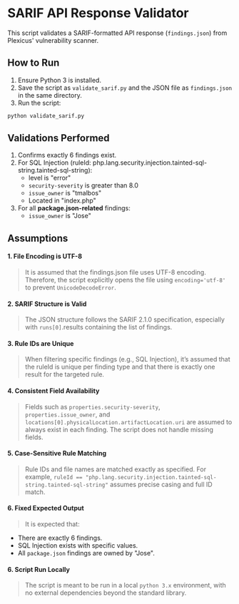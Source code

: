 # SARIF API Response Validator

This script validates a SARIF-formatted API response (`findings.json`) from Plexicus' vulnerability scanner.

## How to Run

1. Ensure Python 3 is installed.
2. Save the script as `validate_sarif.py` and the JSON file as `findings.json` in the same directory.
3. Run the script:

```bash
python validate_sarif.py
```

## Validations Performed
1. Confirms exactly 6 findings exist.
2. For SQL Injection (ruleId: php.lang.security.injection.tainted-sql-string.tainted-sql-string):
   - level is "error"
   - `security-severity` is greater than 8.0
   - `issue_owner` is "tmalbos"
   - Located in "index.php"
3. For all **package.json-related** findings:
   - `issue_owner` is "Jose"

## Assumptions
#### 1. File Encoding is UTF-8
> It is assumed that the findings.json file uses UTF-8 encoding. Therefore, the script explicitly opens the file using `encoding='utf-8'` to prevent `UnicodeDecodeError`.

#### 2. SARIF Structure is Valid
> The JSON structure follows the SARIF 2.1.0 specification, especially with `runs[0]`.results containing the list of findings.

#### 3. Rule IDs are Unique
> When filtering specific findings (e.g., SQL Injection), it’s assumed that the ruleId is unique per finding type and that there is exactly one result for the targeted rule.

#### 4. Consistent Field Availability
> Fields such as `properties.security-severity`, `properties.issue_owner`, and `locations[0].physicalLocation.artifactLocation.uri` are assumed to always exist in each finding. The script does not handle missing fields.

#### 5. Case-Sensitive Rule Matching
> Rule IDs and file names are matched exactly as specified. For example, `ruleId == "php.lang.security.injection.tainted-sql-string.tainted-sql-string"` assumes precise casing and full ID match.

#### 6. Fixed Expected Output
> It is expected that:
  - There are exactly 6 findings.
  - SQL Injection exists with specific values.
  - All `package.json` findings are owned by "Jose".

#### 6. Script Run Locally
> The script is meant to be run in a local `python 3.x` environment, with no external dependencies beyond the standard library.
